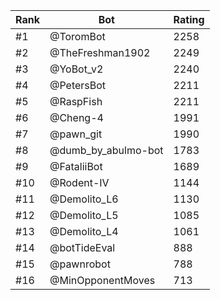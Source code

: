 Rank|Bot|Rating
---|---|---
#1|@ToromBot|2258
#2|@TheFreshman1902|2249
#3|@YoBot_v2|2240
#4|@PetersBot|2211
#5|@RaspFish|2211
#6|@Cheng-4|1991
#7|@pawn_git|1990
#8|@dumb_by_abulmo-bot|1783
#9|@FataliiBot|1689
#10|@Rodent-IV|1144
#11|@Demolito_L6|1130
#12|@Demolito_L5|1085
#13|@Demolito_L4|1061
#14|@botTideEval|888
#15|@pawnrobot|788
#16|@MinOpponentMoves|713
